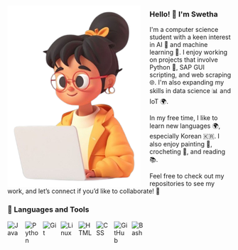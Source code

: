 <p>
  <img src="7f208357d0064571aaf18b5b07064a8b-removebg-preview-removebg-preview.png" width="300" align="left" style="margin-right: 20px;">
</p>

<div>
    <h3>Hello! 👋 I'm Swetha</h3>
    <p>
      I'm a computer science student with a keen interest in AI 🤖 and machine learning 🧠. I enjoy working on projects that involve Python 🐍, SAP GUI scripting, and web scraping 🌐. I'm also expanding my skills in data science 📊 and IoT 🌍.
    </p>
    <p>
      In my free time, I like to learn new languages 🌍, especially Korean 🇰🇷. I also enjoy painting 🎨, crocheting 🧶, and reading 📚.
    </p>
    <p>
      Feel free to check out my repositories to see my work, and let’s connect if you’d like to collaborate! 🤝
    </p>
  </div>

### 🧰 Languages and Tools
<img align="left" alt="Java" width="30px" style="padding-right:10px;" src="https://cdn.jsdelivr.net/gh/devicons/devicon/icons/java/java-original.svg"/>
<img align="left" alt="Python" width="30px" style="padding-right:10px;" src="https://cdn.jsdelivr.net/gh/devicons/devicon/icons/python/python-plain.svg" />
<img align="left" alt="Git" width="30px" style="padding-right:10px;" src="https://cdn.jsdelivr.net/gh/devicons/devicon/icons/git/git-original.svg" />
<img align="left" alt="Linux" width="30px" style="padding-right:10px;" src="https://cdn.jsdelivr.net/gh/devicons/devicon/icons/linux/linux-original.svg" />
<img align="left" alt="HTML" width="30px" style="padding-right:10px;" src="https://cdn.jsdelivr.net/gh/devicons/devicon/icons/html5/html5-plain.svg" />
<img align="left" alt="CSS" width="30px" style="padding-right:10px;" src="https://cdn.jsdelivr.net/gh/devicons/devicon/icons/css3/css3-plain.svg" />
<img align="left" alt="GitHub" width="30px" style="padding-right:10px;" src="https://cdn.jsdelivr.net/gh/devicons/devicon/icons/github/github-original.svg" />
<img align="left" alt="Bash" width="30px" style="padding-right:10px;" src="https://cdn.jsdelivr.net/gh/devicons/devicon/icons/bash/bash-original.svg" />
<br />
